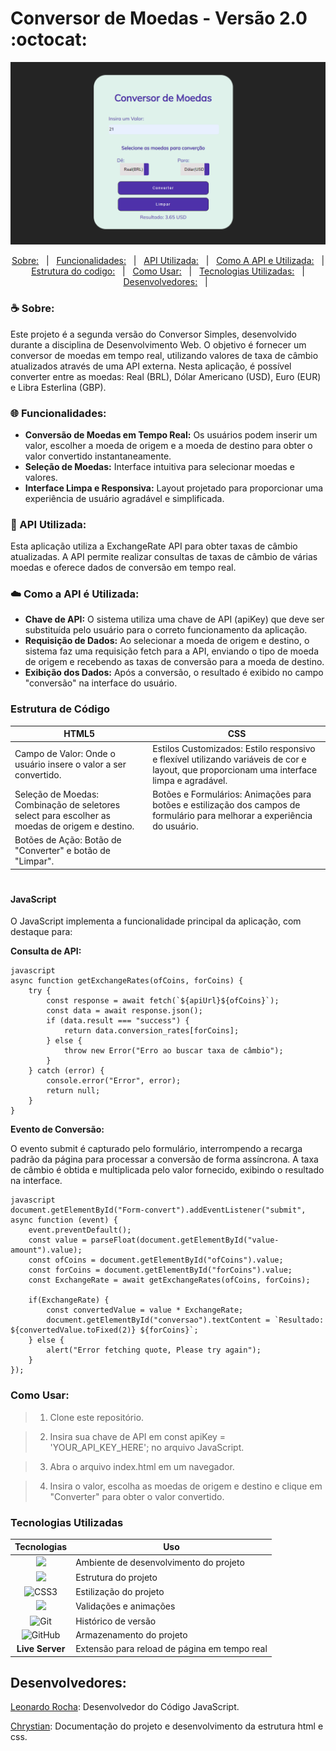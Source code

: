 
# Conversor de Moedas - Versão 2.0 :octocat:

![Interface](interface.png)
<p align="center">
  <a href="#coffee-sobre">Sobre:</a> &#xa0; | &#xa0; 
  <a href="#globe_with_meridians">Funcionalidades:</a> &#xa0; | &#xa0;
  <a href="#page_facing_up">API Utilizada:</a> &#xa0; | &#xa0;
  <a href="#cloud">Como A API e Utilizada:</a> &#xa0; | &#xa0;
  <a href="#Estrutura de Código"> Estrutura do codigo:</a> &#xa0; | &#xa0;
  <a href="Como-Usar">Como Usar:</a> &#xa0; | &#xa0;
  <a href="Tecnologias-Utilizadas">Tecnologias Utilizadas:</a> &#xa0; | &#xa0;
  <a href="Desenvolvedores">Desenvolvedores:</a> &#xa0; | &#xa0;
</p>


### :coffee: Sobre:
Este projeto é a segunda versão do Conversor Simples, desenvolvido durante a disciplina de Desenvolvimento Web. O objetivo é fornecer um conversor de moedas em tempo real, utilizando valores de taxa de câmbio atualizados através de uma API externa. Nesta aplicação, é possível converter entre as moedas: Real (BRL), Dólar Americano (USD), Euro (EUR) e Libra Esterlina (GBP).

### :globe_with_meridians: Funcionalidades:
- **Conversão de Moedas em Tempo Real:** Os usuários podem inserir um valor, escolher a moeda de origem e a moeda de destino para obter o valor convertido instantaneamente.
- **Seleção de Moedas:** Interface intuitiva para selecionar moedas e valores.
- **Interface Limpa e Responsiva:** Layout projetado para proporcionar uma experiência de usuário agradável e simplificada.

### :page_facing_up: API Utilizada:
Esta aplicação utiliza a ExchangeRate API para obter taxas de câmbio atualizadas. A API permite realizar consultas de taxas de câmbio de várias moedas e oferece dados de conversão em tempo real.

### :cloud: Como a API é Utilizada:
- **Chave de API:** O sistema utiliza uma chave de API (apiKey) que deve ser substituída pelo usuário para o correto funcionamento da aplicação.
- **Requisição de Dados:** Ao selecionar a moeda de origem e destino, o sistema faz uma requisição fetch para a API, enviando o tipo de moeda de origem e recebendo as taxas de conversão para a moeda de destino.
- **Exibição dos Dados:** Após a conversão, o resultado é exibido no campo "conversão" na interface do usuário.

### Estrutura de Código

|HTML5|CSS|
|---|--|
|Campo de Valor: Onde o usuário insere o valor a ser convertido.| Estilos Customizados: Estilo responsivo e flexível utilizando variáveis de cor e layout, que proporcionam uma interface limpa e agradável.|
|Seleção de Moedas: Combinação de seletores select para escolher as moedas de origem e destino.| Botões e Formulários: Animações para botões e estilização dos campos de formulário para melhorar a experiência do usuário.  |
|Botões de Ação: Botão de "Converter" e botão de "Limpar".| 

#

#### JavaScript
O JavaScript implementa a funcionalidade principal da aplicação, com destaque para:

**Consulta de API:**

````
javascript
async function getExchangeRates(ofCoins, forCoins) {
    try {
        const response = await fetch(`${apiUrl}${ofCoins}`);
        const data = await response.json();
        if (data.result === "success") {
            return data.conversion_rates[forCoins];
        } else {
            throw new Error("Erro ao buscar taxa de câmbio");
        }
    } catch (error) {
        console.error("Error", error);
        return null;
    }
}

````

**Evento de Conversão:**

O evento submit é capturado pelo formulário, interrompendo a recarga padrão da página para processar a conversão de forma assíncrona. A taxa de câmbio é obtida e multiplicada pelo valor fornecido, exibindo o resultado na interface.

````
javascript
document.getElementById("Form-convert").addEventListener("submit", async function (event) {
    event.preventDefault();
    const value = parseFloat(document.getElementById("value-amount").value);
    const ofCoins = document.getElementById("ofCoins").value;
    const forCoins = document.getElementById("forCoins").value;
    const ExchangeRate = await getExchangeRates(ofCoins, forCoins);

    if(ExchangeRate) {
        const convertedValue = value * ExchangeRate;
        document.getElementById("conversao").textContent = `Resultado: ${convertedValue.toFixed(2)} ${forCoins}`;
    } else {
        alert("Error fetching quote, Please try again");
    }
});
````

### Como Usar:
> 1. Clone este repositório.

> 2. Insira sua chave de API em const apiKey = 'YOUR_API_KEY_HERE'; no arquivo JavaScript.

> 3. Abra o arquivo index.html em um navegador.

> 4. Insira o valor, escolha as moedas de origem e destino e clique em "Converter" para obter o valor convertido.

### Tecnologias Utilizadas

|Tecnologias | Uso |
|:--------:| ----- |
|![](https://img.shields.io/badge/VSCode-000?style=for-the-badge&logo=visual%20studio%20code&logoColor=white)| Ambiente de desenvolvimento do projeto |
|![](https://img.shields.io/badge/HTML5-000?style=for-the-badge&logo=html5&logoColor=white)|Estrutura do projeto |
|![CSS3](https://img.shields.io/badge/CSS3-000?style=for-the-badge&logo=css3&logoColor=white)| Estilização do projeto|
|![](https://img.shields.io/badge/JavaScript-000?style=for-the-badge&logo=javascript&logoColor=white) | Validações e animações|
|![Git](https://img.shields.io/badge/GIT-000?style=for-the-badge&logo=git&logoColor=white) | Histórico de versão |
|![GitHub](https://img.shields.io/badge/GitHub-100000?style=for-the-badge&logo=github&logoColor=white)| Armazenamento do projeto |
|**Live Server** | Extensão para reload de página em tempo real |


## Desenvolvedores:
[Leonardo Rocha](): Desenvolvedor do Código JavaScript.

[Chrystian](): Documentação do projeto e desenvolvimento da estrutura html e css.

